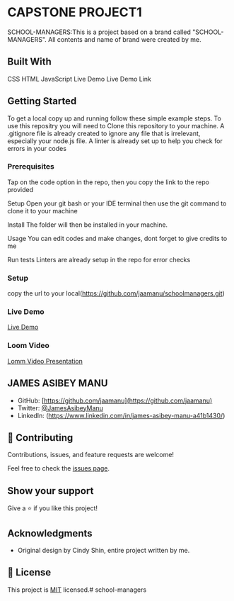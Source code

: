 # CAPSTONE PROJECT1
SCHOOL-MANAGERS:This is a project based on a brand called "SCHOOL-MANAGERS". All contents and name of brand were created by me.

## Built With

CSS
HTML
JavaScript
Live Demo
Live Demo Link

## Getting Started
To get a local copy up and running follow these simple example steps.
To use this repositry you will need to Clone this repository to your machine. A .gitignore file is already created to ignore any file that is irrelevant, especially your node.js file. A linter is already set up to help you check for errors in your codes

### Prerequisites
Tap on the code option in the repo, then you copy the link to the repo provided

Setup
Open your git bash or your IDE terminal then use the git command to clone it to your machine

Install
The folder will then be installed in your machine.

Usage
You can edit codes and make changes, dont forget to give credits to me

Run tests
Linters are already setup in the repo for error checks

### Setup
copy the url to your local(https://github.com/jaamanu/schoolmanagers.git)

### Live Demo 
[Live Demo](https://jaamanu.github.io/schoolmanagers/)

### Loom Video
[Lomm Video Presentation](https://www.loom.com/share/7c53a5f3735642308f08a7cae5aa0849)

## JAMES ASIBEY MANU

- GitHub: [https://github.com/jaamanu](https://github.com/jaamanu)
- Twitter: [@JamesAsibeyManu](https://twitter.com/JamesAsibeyManu)
- LinkedIn: (https://www.linkedin.com/in/james-asibey-manu-a41b1430/)

## 🤝 Contributing

Contributions, issues, and feature requests are welcome!

Feel free to check the [issues page](../../issues/).

## Show your support

Give a ⭐️ if you like this project!

## Acknowledgments
- Original design by Cindy Shin, entire project written by me.

## 📝 License

This project is [MIT](./LICENSE) licensed.# school-managers
